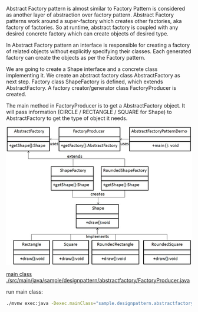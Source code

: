 
Abstract Factory pattern is almost similar to Factory Pattern is considered as another layer of abstraction over factory pattern. Abstract Factory patterns work around a super-factory which creates other factories, aka factory of factories. So at runtime, abstract factory is coupled with any desired concrete factory which can create objects of desired type.

In Abstract Factory pattern an interface is responsible for creating a factory of related objects without explicitly specifying their classes. Each generated factory can create the objects as per the Factory pattern.

We are going to create a Shape interface and a concrete class implementing it. We create an abstract factory class AbstractFactory as next step. Factory class ShapeFactory is defined, which extends AbstractFactory. A factory creator/generator class FactoryProducer is created.

The main method in FactoryProducer is to get a AbstractFactory object. It will pass information (CIRCLE / RECTANGLE / SQUARE for Shape) to AbstractFactory to get the type of object it needs.

![pattern diagram](./images/abstractfactory_pattern_uml_diagram.jpg)


[main class ./src/main/java/sample/designpattern/abstractfactory/FactoryProducer.java](../src/main/java/sample/designpattern/abstractfactory/FactoryProducer.java)

run main class:

```bash
./mvnw exec:java -Dexec.mainClass="sample.designpattern.abstractfactory.FactoryProducer"
```